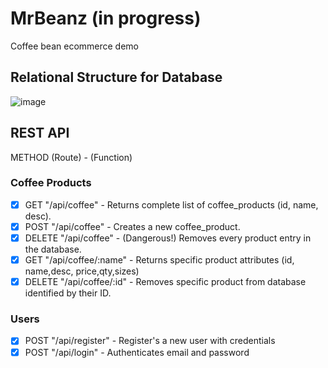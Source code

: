 # MrBeanz (in progress)

Coffee bean ecommerce demo

## Relational Structure for Database

![image](https://user-images.githubusercontent.com/80737126/185534606-25c57b63-a8a9-410f-8fea-acd05b291095.png)

## REST API

METHOD (Route) - (Function)

### Coffee Products

- [x] GET "/api/coffee" - Returns complete list of coffee_products (id, name, desc).
- [x] POST "/api/coffee" - Creates a new coffee_product.
- [x] DELETE "/api/coffee" - (Dangerous!) Removes every product entry in the database.
- [x] GET "/api/coffee/:name" - Returns specific product attributes (id, name,desc, price,qty,sizes)
- [x] DELETE "/api/coffee/:id" - Removes specific product from database identified by their ID.

### Users

- [x] POST "/api/register" - Register's a new user with credentials
- [x] POST "/api/login" - Authenticates email and password
